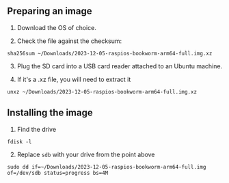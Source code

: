 ## Preparing an image

1. Download the OS of choice.

2. Check the file against the checksum:

```shell
sha256sum ~/Downloads/2023-12-05-raspios-bookworm-arm64-full.img.xz
```

3. Plug the SD card into a USB card reader attached to an Ubuntu machine. 

4. If it's a .xz file, you will need to extract it

```shell
unxz ~/Downloads/2023-12-05-raspios-bookworm-arm64-full.img.xz
```

## Installing the image

1. Find the drive

```shell
fdisk -l
```

2. Replace `sdb` with your drive from the point above
```shell
sudo dd if=~/Downloads/2023-12-05-raspios-bookworm-arm64-full.img of=/dev/sdb status=progress bs=4M
```
